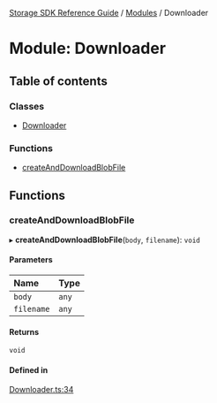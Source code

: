 [Storage SDK Reference Guide](../README.md) / [Modules](../modules.md) / Downloader

# Module: Downloader

## Table of contents

### Classes

- [Downloader](../classes/Downloader.Downloader-1.md)

### Functions

- [createAndDownloadBlobFile](Downloader.md#createanddownloadblobfile)

## Functions

### createAndDownloadBlobFile

▸ **createAndDownloadBlobFile**(`body`, `filename`): `void`

#### Parameters

| Name | Type |
| :------ | :------ |
| `body` | `any` |
| `filename` | `any` |

#### Returns

`void`

#### Defined in

[Downloader.ts:34](https://github.com/arcana-network/storage/blob/75e1c9e/src/Downloader.ts#L34)
